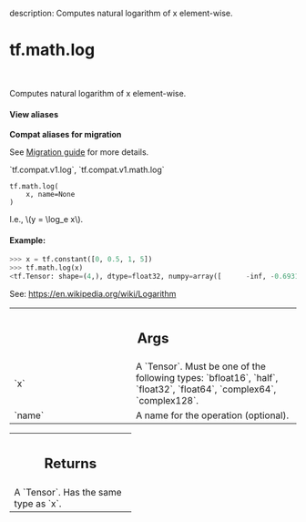 description: Computes natural logarithm of x element-wise.

<div itemscope itemtype="http://developers.google.com/ReferenceObject">
<meta itemprop="name" content="tf.math.log" />
<meta itemprop="path" content="Stable" />
</div>

# tf.math.log

<!-- Insert buttons and diff -->

<table class="tfo-notebook-buttons tfo-api nocontent" align="left">

</table>



Computes natural logarithm of x element-wise.

<section class="expandable">
  <h4 class="showalways">View aliases</h4>
  <p>
<b>Compat aliases for migration</b>
<p>See
<a href="https://www.tensorflow.org/guide/migrate">Migration guide</a> for
more details.</p>
<p>`tf.compat.v1.log`, `tf.compat.v1.math.log`</p>
</p>
</section>

<pre class="devsite-click-to-copy prettyprint lang-py tfo-signature-link">
<code>tf.math.log(
    x, name=None
)
</code></pre>



<!-- Placeholder for "Used in" -->

I.e., \\(y = \log_e x\\).

#### Example:



```python
>>> x = tf.constant([0, 0.5, 1, 5])
>>> tf.math.log(x)
<tf.Tensor: shape=(4,), dtype=float32, numpy=array([      -inf, -0.6931472,  0.       ,  1.609438 ], dtype=float32)>

```

See: https://en.wikipedia.org/wiki/Logarithm

<!-- Tabular view -->
 <table class="responsive fixed orange">
<colgroup><col width="214px"><col></colgroup>
<tr><th colspan="2"><h2 class="add-link">Args</h2></th></tr>

<tr>
<td>
`x`
</td>
<td>
A `Tensor`. Must be one of the following types: `bfloat16`, `half`, `float32`, `float64`, `complex64`, `complex128`.
</td>
</tr><tr>
<td>
`name`
</td>
<td>
A name for the operation (optional).
</td>
</tr>
</table>



<!-- Tabular view -->
 <table class="responsive fixed orange">
<colgroup><col width="214px"><col></colgroup>
<tr><th colspan="2"><h2 class="add-link">Returns</h2></th></tr>
<tr class="alt">
<td colspan="2">
A `Tensor`. Has the same type as `x`.
</td>
</tr>

</table>

